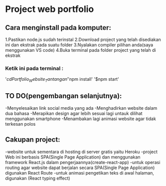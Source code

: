 # Project web portfolio

## Cara menginstall pada komputer:
1.Pastikan node.js sudah terinstal
2.Download project yang telah disediakan ini dan ekstrak pada suatu folder
3.Nyalakan compiler pilihan anda(saya menggunakan VS code)
4.Buka terminal pada folder project yang telah di ekstrak



### Ketik ini pada terminal : 
'$cd Portfolio_Website_Tantangan'
'$npm install'
'$npm start'


## TO DO(pengembangan selanjutnya):

-Menyelesaikan link social media yang ada
-Menghadirkan website dalam dua bahasa
-Merapikan design agar lebih sesuai lagi untauk dilihat menggunakan smartphone
-Menambakan lagi animasi website agar tidak terkesan polos

## Cakupan project:
-website untuk sementara di hosting di server gratis yaitu Heroku
-project Web ini berbasis SPA(Single Page Application) dan menggunakan framework React.js dalam pengerjaannya(create-react-app)
-untuk operasi routing agar website dapat berjalan secara SPA(Single Page Application) digunakan React Route
-untuk animasi pengetikan teks di awal halaman, digunakan (React typing effect)
